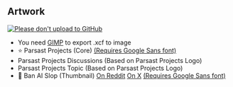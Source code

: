 ## Artwork
[![Please don't upload to GitHub](https://nogithub.codeberg.page/badge-sq.svg)](https://nogithub.codeberg.page)

- You need [GIMP](https://www.gimp.org/downloads) to export .xcf to image
- ⭐ Parsast Projects (Core) [(Requires Google Sans font)](https://flutter.googlesource.com/gallery-assets/+archive/refs/heads/master/lib/fonts.tar.gz)
- Parsast Projects Discussions (Based on Parsast Projects Logo)
- Parsast Projects Topic (Based on Parsast Projects Logo)
- 🌟 Ban AI Slop (Thumbnail) [On Reddit](https://www.reddit.com/u/BanAISlop) [On X](https://x.com/BanAISlop) [(Requires Google Sans font)](https://flutter.googlesource.com/gallery-assets/+archive/refs/heads/master/lib/fonts.tar.gz)
